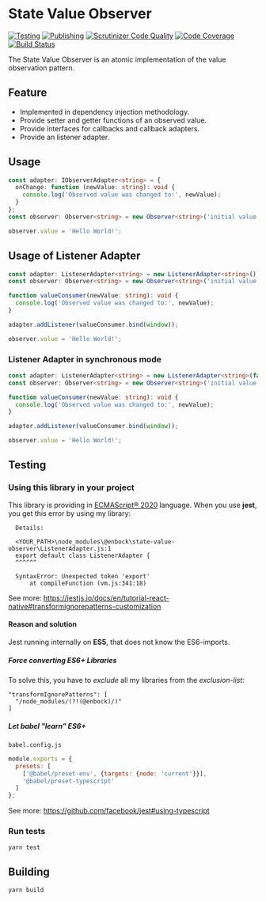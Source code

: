 # State Value Observer
[![Testing](https://github.com/enbock/State-Value-Observer/workflows/Testing/badge.svg)](https://github.com/enbock/State-Value-Observer/actions)
[![Publishing](https://github.com/enbock/State-Value-Observer/workflows/Publishing/badge.svg)](https://github.com/enbock/State-Value-Observer/actions)
[![Scrutinizer Code Quality](https://scrutinizer-ci.com/g/enbock/State-Value-Observer/badges/quality-score.png?b=master)](https://scrutinizer-ci.com/g/enbock/State-Value-Observer/?branch=master)
[![Code Coverage](https://scrutinizer-ci.com/g/enbock/State-Value-Observer/badges/coverage.png?b=master)](https://scrutinizer-ci.com/g/enbock/State-Value-Observer/?branch=master)
[![Build Status](https://scrutinizer-ci.com/g/enbock/State-Value-Observer/badges/build.png?b=master)](https://scrutinizer-ci.com/g/enbock/State-Value-Observer/build-status/master)

The State Value Observer is an atomic implementation of the value
observation pattern.

## Feature
* Implemented in dependency injection methodology.
* Provide setter and getter functions of an observed value. 
* Provide interfaces for callbacks and callback adapters.
* Provide an listener adapter.

## Usage
```typescript
const adapter: IObserverAdapter<string> = {
  onChange: function (newValue: string): void {
    console.log('Observed value was changed to:', newValue);
  }
};
const observer: Observer<string> = new Observer<string>('initial value', adapter);

observer.value = 'Hello World!';
```

## Usage of Listener Adapter
```typescript
const adapter: ListenerAdapter<string> = new ListenerAdapter<string>();
const observer: Observer<string> = new Observer<string>('initial value', adapter);

function valueConsumer(newValue: string): void {
  console.log('Observed value was changed to:', newValue);
}

adapter.addListener(valueConsumer.bind(window));

observer.value = 'Hello World!';
```

### Listener Adapter in synchronous mode
```typescript
const adapter: ListenerAdapter<string> = new ListenerAdapter<string>(false);
const observer: Observer<string> = new Observer<string>('initial value', adapter);

function valueConsumer(newValue: string): void {
  console.log('Observed value was changed to:', newValue);
}

adapter.addListener(valueConsumer.bind(window));

observer.value = 'Hello World!';
```

## Testing
### Using this library in your project
This library is providing in [ECMAScript® 2020] language. When you use **jest**,
you get this error by using my library:
```text
  Details:
  
  <YOUR_PATH>\node_modules\@enbock\state-value-observer\ListenerAdapter.js:1
  export default class ListenerAdapter {
  ^^^^^^
  
  SyntaxError: Unexpected token 'export'
      at compileFunction (vm.js:341:18)
```

See more: https://jestjs.io/docs/en/tutorial-react-native#transformignorepatterns-customization
#### Reason and solution
Jest running internally on **ES5**, that does not know the ES6-imports.
##### Force converting ES6+ Libraries
To solve this, you have to *exclude* all my libraries from the *exclusion-list*:
```
"transformIgnorePatterns": [
  "/node_modules/(?!(@enbock)/)"
]
```
##### Let babel "learn" ES6+
`babel.config.js`
```js
module.exports = {
  presets: [
    ['@babel/preset-env', {targets: {node: 'current'}}],
    '@babel/preset-typescript'
  ]
};
```
See more: https://github.com/facebook/jest#using-typescript
### Run tests
```shell script
yarn test
```

## Building
```shell script
yarn build
```

[ECMAScript® 2020]:https://tc39.es/ecma262/
